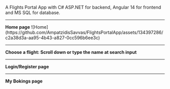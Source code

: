 A Flights Portal App with C# ASP.NET for backend, Angular 14 for frontend and MS SQL for database.
<hr>
<b>Home page</b>
![Home](https://github.com/AmpatzidisSavvas/FlightsPortalApp/assets/134397286/c2a38d3a-aa95-4b43-a827-0cc596b6ee3c)

<hr>
<b>Choose a flight: Scroll down or type the name at search input</b>

<hr>
<b>Login/Register page</b>

<hr>
<b>My Bokings page</b>
